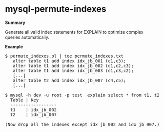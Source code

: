 mysql-permute-indexes
=====================

**Summary**

Generate all valid index statements for EXPLAIN to optimize complex queries automatically.

**Example**

<pre>
$ permute_indexes.pl | tee permute_indexes.txt
   alter table t1 add index idx_jb_001 (c1,c3);
   alter table t1 add index idx_jb_002 (c1,c2,c3);
   alter table t1 add index idx_jb_003 (c1,c3,c2);
   [...]
   alter table t2 add index idx_jb_007 (c4,c5);
   [...]

$ mysql -h dev -u root -p test <permute_indexes.txt

$ mysql -h dev -u root -p test
mysql> explain select * from t1, t2 where c1=c4 and c1=? and c2=? and c3=? and c5=?;
  Table | Key
  ------------------
  t1    | idx_jb_002
  t2    | idx_jb_007

(Now drop all the indexes except idx_jb_002 and idx_jb_007.)
</pre>
